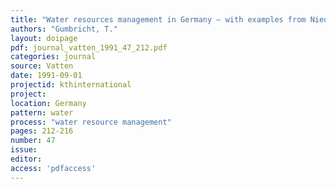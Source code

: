 ```yaml
---
title: "Water resources management in Germany – with examples from Niedersachsen."
authors: "Gumbricht, T."
layout: doipage
pdf: journal_vatten_1991_47_212.pdf
categories: journal
source: Vatten
date: 1991-09-01
projectid: kthinternational
project:
location: Germany
pattern: water
process: "water resource management"
pages: 212-216
number: 47
issue:
editor:
access: 'pdfaccess'
---
```

